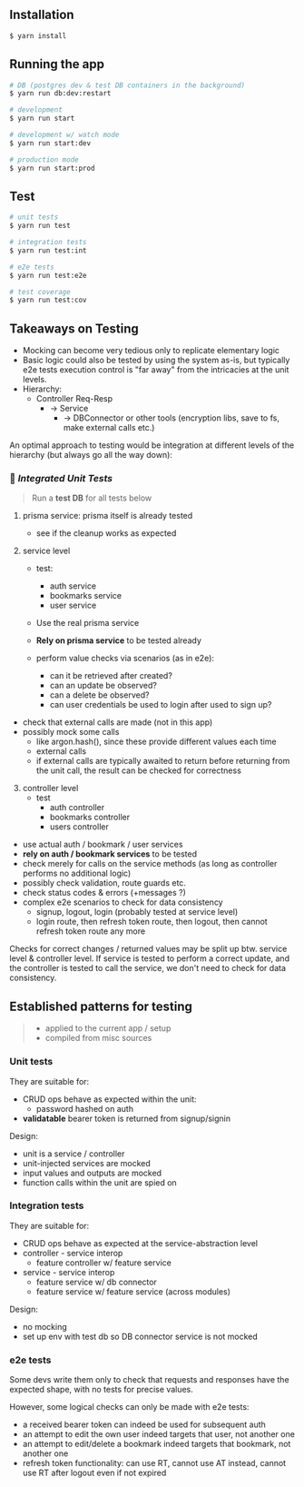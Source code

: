 ## Installation

```bash
$ yarn install
```

## Running the app

```bash
# DB (postgres dev & test DB containers in the background)
$ yarn run db:dev:restart

# development
$ yarn run start

# development w/ watch mode
$ yarn run start:dev

# production mode
$ yarn run start:prod
```

## Test

```bash
# unit tests
$ yarn run test

# integration tests
$ yarn run test:int

# e2e tests
$ yarn run test:e2e

# test coverage
$ yarn run test:cov
```

## Takeaways on Testing

- Mocking can become very tedious only to replicate elementary logic
- Basic logic could also be tested by using the system as-is, but typically e2e tests execution control is "far away" from the intricacies at the unit levels.
- Hierarchy:
  - Controller Req-Resp
    - -> Service
      - -> DBConnector or other tools (encryption libs, save to fs, make external calls etc.)

An optimal approach to testing would be integration at different levels of the hierarchy (but always go all the way down):

### 📝 _Integrated Unit Tests_

> Run a **test DB** for all tests below

1. prisma service: prisma itself is already tested
   - see if the cleanup works as expected
2. service level

   - test:

     - auth service
     - bookmarks service
     - user service

   - Use the real prisma service
   - **Rely on prisma service** to be tested already
   - perform value checks via scenarios (as in e2e):
     - can it be retrieved after created?
     - can an update be observed?
     - can a delete be observed?
     - can user credentials be used to login after used to sign up?

- check that external calls are made (not in this app)
- possibly mock some calls
  - like argon.hash(), since these provide different values each time
  - external calls
  - if external calls are typically awaited to return before returning from the unit call, the result can be checked for correctness

3. controller level
   - test
     - auth controller
     - bookmarks controller
     - users controller

- use actual auth / bookmark / user services
- **rely on auth / bookmark services** to be tested
- check merely for calls on the service methods (as long as controller performs no additional logic)
- possibly check validation, route guards etc.
- check status codes & errors (+messages ?)
- complex e2e scenarios to check for data consistency
  - signup, logout, login (probably tested at service level)
  - login route, then refresh token route, then logout, then cannot refresh token route any more

Checks for correct changes / returned values may be split up btw. service level & controller level.
If service is tested to perform a correct update, and the controller is tested to call the service, we don't need to check for data consistency.

## Established patterns for testing

> - applied to the current app / setup
> - compiled from misc sources

### Unit tests

They are suitable for:

- CRUD ops behave as expected within the unit:
  - password hashed on auth
- **validatable** bearer token is returned from signup/signin

Design:

- unit is a service / controller
- unit-injected services are mocked
- input values and outputs are mocked
- function calls within the unit are spied on

### Integration tests

They are suitable for:

- CRUD ops behave as expected at the service-abstraction level
- controller - service interop
  - feature controller w/ feature service
- service - service interop
  - feature service w/ db connector
  - feature service w/ feature service (across modules)

Design:

- no mocking
- set up env with test db so DB connector service is not mocked

### e2e tests

Some devs write them only to check that requests and responses have the expected shape, with no tests for precise values.

However, some logical checks can only be made with e2e tests:

- a received bearer token can indeed be used for subsequent auth
- an attempt to edit the own user indeed targets that user, not another one
- an attempt to edit/delete a bookmark indeed targets that bookmark, not another one
- refresh token functionality: can use RT, cannot use AT instead, cannot use RT after logout even if not expired

